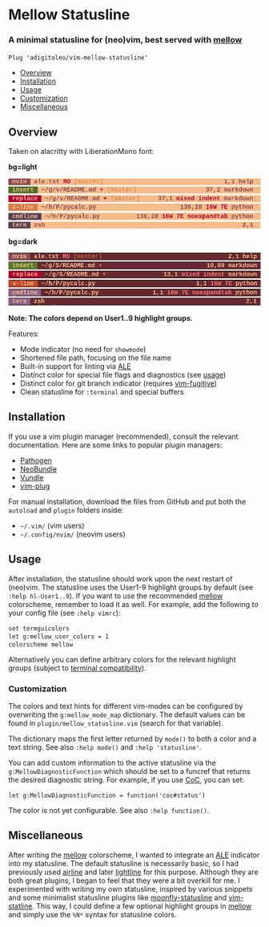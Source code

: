 # Mellow Statusline

### A minimal statusline for (neo)vim, best served with [mellow]

`Plug 'adigitoleo/vim-mellow-statusline'`


<!-- vim-markdown-toc GFM -->

* [Overview](#overview)
* [Installation](#installation)
* [Usage](#usage)
* [Customization](#customization)
* [Miscellaneous](#miscellaneous)

<!-- vim-markdown-toc -->

## Overview

Taken on alacritty with LiberationMono font:

**bg=light**

![normal-mode](./img/normal_mode.png)
![insert-mode](./img/insert_mode.png)
![replace-mode](./img/replace_mode.png)
![visual-mode](./img/visual_mode.png)
![cmdline-mode](./img/cmdline_mode.png)
![term-zsh](./img/term_zsh.png)


**bg=dark**

![normal-mode-dark](./img/normal_mode_dark.png)
![insert-mode-dark](./img/insert_mode_dark.png)
![replace-mode-dark](./img/replace_mode_dark.png)
![visual-mode-dark](./img/visual_mode_dark.png)
![cmdline-mode-dark](./img/cmdline_mode_dark.png)
![term-zsh-dark](./img/term_zsh_dark.png)

**Note: The colors depend on User1..9 highlight groups.**

Features:
- Mode indicator (no need for `showmode`)
- Shortened file path, focusing on the file name
- Built-in support for linting via [ALE]
- Distinct color for special file flags and diagnostics (see [usage](#usage))
- Distinct color for git branch indicator (requires [vim-fugitive])
- Clean statusline for `:terminal` and special buffers


## Installation

If you use a vim plugin manager (recommended), consult the relevant
documentation. Here are some links to popular plugin managers:
- [Pathogen]
- [NeoBundle]
- [Vundle]
- [vim-plug]

For manual installation, download the files from GitHub and put both the
`autoload` and `plugin` folders inside:
- `~/.vim/` (vim users)
- `~/.config/nvim/` (neovim users)


## Usage

After installation, the statusline should work upon the next restart of
(neo)vim. The statusline uses the User1-9 highlight groups by default (see
`:help hl-User1..9`). If you want to use the recommended [mellow] colorscheme,
remember to load it as well. For example, add the following to your config file
(see `:help vimrc`):

```vim
set termguicolors
let g:mellow_user_colors = 1
colorscheme mellow
```

Alternatively you can define arbitrary colors for the relevant highlight
groups (subject to [terminal compatibility]).


### Customization

The colors and text hints for different vim-modes can be configured by
overwriting the `g:mellow_mode_map` dictionary. The default values can be found
in `plugin/mellow_statusline.vim` (search for that variable).

The dictionary maps the first letter returned by `mode()` to both a color and a
text string. See also `:help mode()` and `:help 'statusline'`.

You can add custom information to the active statusline via the
`g:MellowDiagnosticFunction` which should be set to a funcref that returns the
desired diagnostic string. For example, if you use [CoC], you can set:

```vim
let g:MellowDiagnosticFunction = function('coc#status')
```
The color is not yet configurable. See also `:help function()`.

## Miscellaneous

After writing the [mellow] colorscheme, I wanted to integrate an [ALE]
indicator into my statusline. The default statusline is necessarily basic, so I
had previously used [airline] and later [lightline] for this purpose. Although
they are both great plugins, I began to feel that they were a bit overkill for
me. I experimented with writing my own statusline, inspired by various snippets
and some minimalist statusline plugins like [moonfly-statusline] and
[vim-statline]. This way, I could define a few optional highlight groups in
[mellow] and simply use the `%N*` syntax for statusline colors.


[NOTE]: # ( ------------ PUT ALL EXTERNAL LINKS BELOW THIS LINE ------------ )

[terminal compatibility]: https://gist.github.com/XVilka/8346728

[Pathogen]: https://github.com/tpope/vim-pathogen

[NeoBundle]: https://github.com/Shougo/neobundle.vim

[Vundle]: https://github.com/gmarik/vundle

[vim-plug]: https://github.com/junegunn/vim-plug

[mellow]: https://github.com/adigitoleo/vim-mellow

[ALE]: https://github.com/dense-analysis/ale

[airline]: https://github.com/vim-airline/vim-airline

[lightline]: https://github.com/itchyny/lightline.vim

[moonfly-Statusline]: https://github.com/bluz71/vim-moonfly-statusline

[vim-statline]: https://github.com/millermedeiros/vim-statline

[CoC]: https://github.com/neoclide/coc.nvim

[vim-fugitive]: https://github.com/tpope/vim-fugitive
